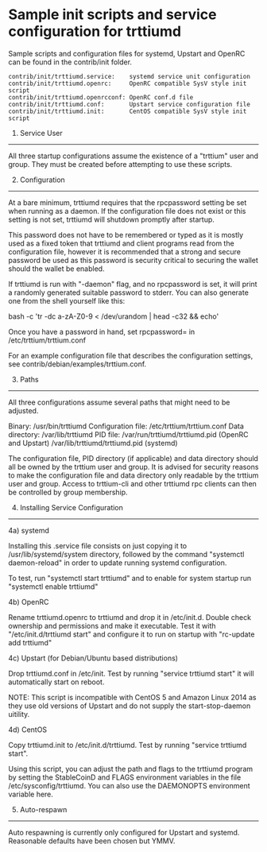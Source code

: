 Sample init scripts and service configuration for trttiumd
==========================================================

Sample scripts and configuration files for systemd, Upstart and OpenRC
can be found in the contrib/init folder.

    contrib/init/trttiumd.service:    systemd service unit configuration
    contrib/init/trttiumd.openrc:     OpenRC compatible SysV style init script
    contrib/init/trttiumd.openrcconf: OpenRC conf.d file
    contrib/init/trttiumd.conf:       Upstart service configuration file
    contrib/init/trttiumd.init:       CentOS compatible SysV style init script

1. Service User
---------------------------------

All three startup configurations assume the existence of a "trttium" user
and group.  They must be created before attempting to use these scripts.

2. Configuration
---------------------------------

At a bare minimum, trttiumd requires that the rpcpassword setting be set
when running as a daemon.  If the configuration file does not exist or this
setting is not set, trttiumd will shutdown promptly after startup.

This password does not have to be remembered or typed as it is mostly used
as a fixed token that trttiumd and client programs read from the configuration
file, however it is recommended that a strong and secure password be used
as this password is security critical to securing the wallet should the
wallet be enabled.

If trttiumd is run with "-daemon" flag, and no rpcpassword is set, it will
print a randomly generated suitable password to stderr.  You can also
generate one from the shell yourself like this:

bash -c 'tr -dc a-zA-Z0-9 < /dev/urandom | head -c32 && echo'

Once you have a password in hand, set rpcpassword= in /etc/trttium/trttium.conf

For an example configuration file that describes the configuration settings,
see contrib/debian/examples/trttium.conf.

3. Paths
---------------------------------

All three configurations assume several paths that might need to be adjusted.

Binary:              /usr/bin/trttiumd
Configuration file:  /etc/trttium/trttium.conf
Data directory:      /var/lib/trttiumd
PID file:            /var/run/trttiumd/trttiumd.pid (OpenRC and Upstart)
                     /var/lib/trttiumd/trttiumd.pid (systemd)

The configuration file, PID directory (if applicable) and data directory
should all be owned by the trttium user and group.  It is advised for security
reasons to make the configuration file and data directory only readable by the
trttium user and group.  Access to trttium-cli and other trttiumd rpc clients
can then be controlled by group membership.

4. Installing Service Configuration
-----------------------------------

4a) systemd

Installing this .service file consists on just copying it to
/usr/lib/systemd/system directory, followed by the command
"systemctl daemon-reload" in order to update running systemd configuration.

To test, run "systemctl start trttiumd" and to enable for system startup run
"systemctl enable trttiumd"

4b) OpenRC

Rename trttiumd.openrc to trttiumd and drop it in /etc/init.d.  Double
check ownership and permissions and make it executable.  Test it with
"/etc/init.d/trttiumd start" and configure it to run on startup with
"rc-update add trttiumd"

4c) Upstart (for Debian/Ubuntu based distributions)

Drop trttiumd.conf in /etc/init.  Test by running "service trttiumd start"
it will automatically start on reboot.

NOTE: This script is incompatible with CentOS 5 and Amazon Linux 2014 as they
use old versions of Upstart and do not supply the start-stop-daemon uitility.

4d) CentOS

Copy trttiumd.init to /etc/init.d/trttiumd. Test by running "service trttiumd start".

Using this script, you can adjust the path and flags to the trttiumd program by
setting the StableCoinD and FLAGS environment variables in the file
/etc/sysconfig/trttiumd. You can also use the DAEMONOPTS environment variable here.

5. Auto-respawn
-----------------------------------

Auto respawning is currently only configured for Upstart and systemd.
Reasonable defaults have been chosen but YMMV.
